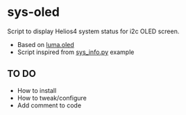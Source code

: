 # sys-oled
Script to display Helios4 system status for i2c OLED screen.

* Based on [luma.oled](https://github.com/rm-hull/luma.oled)
* Script inspired from [sys_info.py](https://github.com/rm-hull/luma.examples/blob/master/examples/sys_info.py) example

## TO DO
* How to install
* How to tweak/configure
* Add comment to code
